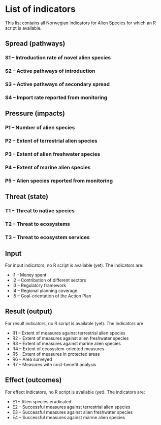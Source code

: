 # List of indicators
This list contains all Norwegian Indicators for Alien Species for which an R script is available.

## Spread (pathways)
### S1 – Introduction rate of novel alien species

### S2 – Active pathways of introduction

### S3 – Active pathways of secondary spread

### S4 – Import rate reported from monitoring

## Pressure (impacts)
### P1 – Number of alien species

### P2 – Extent of terrestrial alien species

### P3 – Extent of alien freshwater species

### P4 – Extent of marine alien species

### P5 – Alien species reported from monitoring

## Threat (state)
### T1 – Threat to native species

### T2 – Threat to ecosystems

### T3 – Threat to ecosystem services

## Input
For input indicators, no R script is available (yet).
The indicators are:
* I1 – Money spent
* I2 – Contribution of different sectors
* I3 – Regulatory framework
* I4 – Regional planning coverage
* I5 – Goal-orientation of the Action Plan

## Result (output)
For result indicators, no R script is available (yet).
The indicators are:
* R1 – Extent of measures against terrestrial alien species
* R2 – Extent of measures against alien freshwater species
* R3 – Extent of measures against marine alien species
* R4 – Extent of ecosystem-oriented measures
* R5 – Extent of measures in protected areas
* R6 – Area surveyed
* R7 – Measures with cost–benefit analysis

## Effect (outcomes)
For effect indicators, no R script is available (yet).
The indicators are:
* E1 – Alien species eradicated
* E2 – Successful measures against terrestrial alien species
* E3 – Successful measures against alien freshwater species
* E4 – Successful measures against marine alien species
